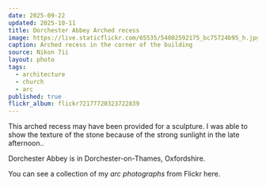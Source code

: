 ```yaml
---
date: 2025-09-22
updated: 2025-10-11
title: Dorchester Abbey Arched recess
image: https://live.staticflickr.com/65535/54802592175_bc75724b95_h.jpg
caption: Arched recess in the corner of the building
source: Nikon 7ii
layout: photo
tags:
  - architecture
  - church
  - arc
published: true
flickr_album: flickr72177720323722839
---
```

This arched recess may have been provided for a sculpture. I was able to show the texture of the stone because of the strong sunlight in the late afternoon..

Dorchester Abbey is in Dorchester-on-Thames, Oxfordshire.

<!--more-->

You can see a collection of my _arc photographs_ from Flickr here.